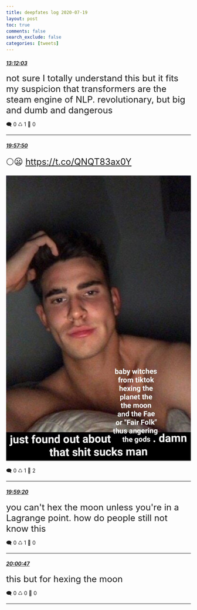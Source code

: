 ```yaml
---
title: deepfates log 2020-07-19
layout: post
toc: true
comments: false
search_exclude: false
categories: [tweets]
---
```



#### <a href = "https://twitter.com/deepfates/status/1284929008669347841">*13:12:03*</a>

<font size="5">not sure I totally understand this but it fits my suspicion that transformers are the steam engine of NLP. revolutionary, but big and dumb and dangerous</font>



🗨️ 0 ♺ 1 🤍  0   

---
    
#### <a href = "https://twitter.com/deepfates/status/1285031128861044736">*19:57:50*</a>

<font size="5">🌕😦  https://t.co/QNQT83ax0Y</font>

![image from twitter](/images/EdVY_SEU0AAPY8C.jpg)


🗨️ 0 ♺ 1 🤍  2   

---
    
#### <a href = "https://twitter.com/deepfates/status/1285031507694718976">*19:59:20*</a>

<font size="5">you can't hex the moon unless you're in a Lagrange point. how do people still not know this</font>



🗨️ 0 ♺ 1 🤍  0   

---
    
#### <a href = "https://twitter.com/deepfates/status/1285031869893861378">*20:00:47*</a>

<font size="5">this but for hexing the moon</font>



🗨️ 0 ♺ 0 🤍  0   

---
    
            


